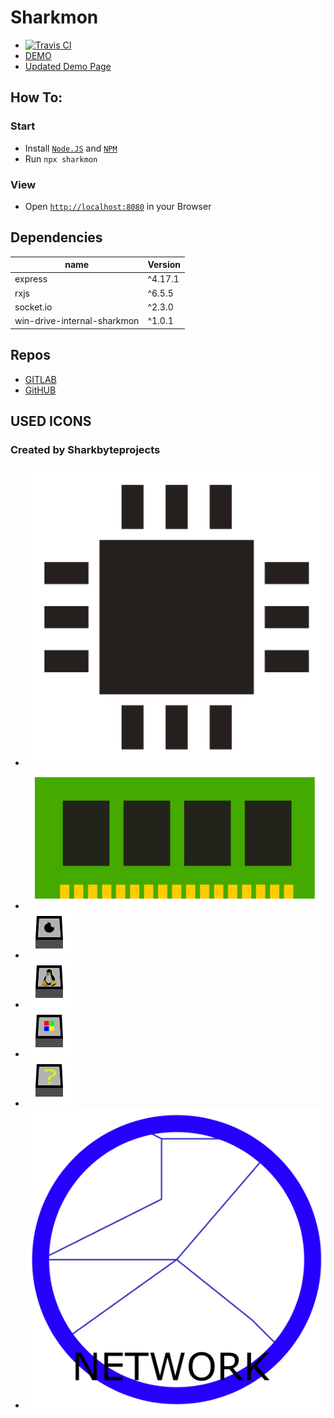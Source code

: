# Sharkmon
- [![Travis CI](https://api.travis-ci.org/Sharkbyteprojects/SharkMon.svg?branch=master)](https://travis-ci.org/github/Sharkbyteprojects/SharkMon)
- [DEMO](https://glitch.com/~sharkmon-demo)
- [Updated Demo Page](https://sharkmo-demo-v2.glitch.me/)

## How To:
### Start
- Install [`Node.JS`](https://nodejs.org/) and [`NPM`](https://www.npmjs.com/)
- Run `npx sharkmon`
### View
- Open [`http://localhost:8080`](http://localhost:8080)
in your Browser

## Dependencies
name 		                 | Version
---------------------------- | ---------
express 	                 | ^4.17.1
rxjs 		                 | ^6.5.5
socket.io 	                 | ^2.3.0
win-drive-internal-sharkmon  | ^1.0.1

## Repos
- [GITLAB](https://gitlab.com/Sharkbyteprojects/SharkMon)
- [GitHUB](https://github.com/Sharkbyteprojects/SharkMon)

## USED ICONS
### Created by Sharkbyteprojects
- ![](https://raw.githubusercontent.com/Sharkbyteprojects/SharkMon/master/static/icons/core.svg)
- ![](https://raw.githubusercontent.com/Sharkbyteprojects/SharkMon/master/static/icons/ram.svg)
- ![](https://raw.githubusercontent.com/Sharkbyteprojects/SharkMon/master/static/icons/os/osapple.svg)
- ![](https://raw.githubusercontent.com/Sharkbyteprojects/SharkMon/master/static/icons/os/oslinux.svg)
- ![](https://raw.githubusercontent.com/Sharkbyteprojects/SharkMon/master/static/icons/os/osms.svg)
- ![](https://raw.githubusercontent.com/Sharkbyteprojects/SharkMon/master/static/icons/os/osunkown.svg)
- ![](https://raw.githubusercontent.com/Sharkbyteprojects/SharkMon/master/static/icons/network.svg)
